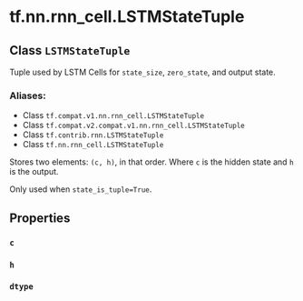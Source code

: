 <div itemscope itemtype="http://developers.google.com/ReferenceObject">
<meta itemprop="name" content="tf.nn.rnn_cell.LSTMStateTuple" />
<meta itemprop="path" content="Stable" />
<meta itemprop="property" content="c"/>
<meta itemprop="property" content="h"/>
<meta itemprop="property" content="dtype"/>
</div>

# tf.nn.rnn_cell.LSTMStateTuple

## Class `LSTMStateTuple`

Tuple used by LSTM Cells for `state_size`, `zero_state`, and output state.



### Aliases:

* Class `tf.compat.v1.nn.rnn_cell.LSTMStateTuple`
* Class `tf.compat.v2.compat.v1.nn.rnn_cell.LSTMStateTuple`
* Class `tf.contrib.rnn.LSTMStateTuple`
* Class `tf.nn.rnn_cell.LSTMStateTuple`

<!-- Placeholder for "Used in" -->

Stores two elements: `(c, h)`, in that order. Where `c` is the hidden state
and `h` is the output.

Only used when `state_is_tuple=True`.

## Properties

<h3 id="c"><code>c</code></h3>




<h3 id="h"><code>h</code></h3>




<h3 id="dtype"><code>dtype</code></h3>






